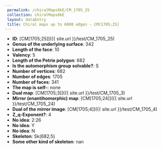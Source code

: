 ```yaml
--- 
 permalink: /chiralMaps6kE/CM_1705_25 
 collection: chiralMaps6kE
 layout: dataEntry
 title: Chiral maps up to 6000 edges - CM[1705;25]
---
```


- **ID**: [CM[1705;25]]({{ site.url }}/test/CM_1705_25)
- **Genus of the underlying surface**: 342
- **Length of the face**: 10
- **Valency**: 5
- **Length of the Petrie polygon**: 682
- **Is the automorphism group solvable?**: S
- **Number of vertices**: 682
- **Number of edges**: 1705
- **Number of faces**: 341
- **The map is self-**: none
- **Dual map**: [CM[1705;3]]({{ site.url }}/test/CM_1705_3)
- **Mirror (enantihomorphic) map**: [CM[1705;24]]({{ site.url }}/test/CM_1705_24)
- **Dual of the mirror image**: [CM[1705;4]]({{ site.url }}/test/CM_1705_4)
- **Z_q-Exponent?**: 4
- **No idea**:  2:26
- **No idea**: Y
- **No idea**: N
- **Skeleton**: Sk(682;5)
- **Some other kind of skeleton**: nan

